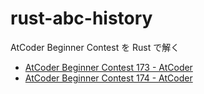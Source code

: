 # rust-abc-history
AtCoder Beginner Contest を Rust で解く

- [AtCoder Beginner Contest 173 - AtCoder](https://atcoder.jp/contests/abc173)
- [AtCoder Beginner Contest 174 - AtCoder](https://atcoder.jp/contests/abc174)
